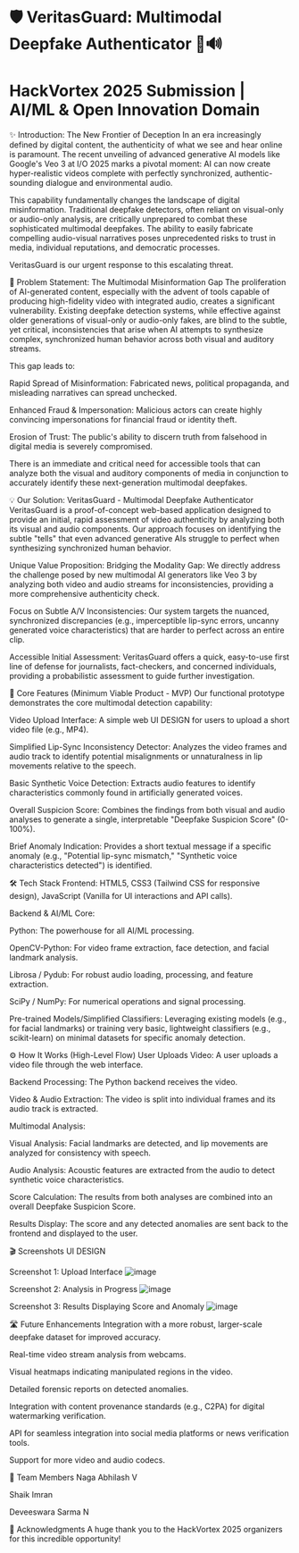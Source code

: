 # 🛡️ VeritasGuard: Multimodal Deepfake Authenticator 🎥🔊
# HackVortex 2025 Submission | AI/ML & Open Innovation Domain

✨ Introduction: The New Frontier of Deception
In an era increasingly defined by digital content, the authenticity of what we see and hear online is paramount. The recent unveiling of advanced generative AI models like Google's Veo 3 at I/O 2025 marks a pivotal moment: AI can now create hyper-realistic videos complete with perfectly synchronized, authentic-sounding dialogue and environmental audio.

This capability fundamentally changes the landscape of digital misinformation. Traditional deepfake detectors, often reliant on visual-only or audio-only analysis, are critically unprepared to combat these sophisticated multimodal deepfakes. The ability to easily fabricate compelling audio-visual narratives poses unprecedented risks to trust in media, individual reputations, and democratic processes.

VeritasGuard is our urgent response to this escalating threat.

🎯 Problem Statement: The Multimodal Misinformation Gap
The proliferation of AI-generated content, especially with the advent of tools capable of producing high-fidelity video with integrated audio, creates a significant vulnerability. Existing deepfake detection systems, while effective against older generations of visual-only or audio-only fakes, are blind to the subtle, yet critical, inconsistencies that arise when AI attempts to synthesize complex, synchronized human behavior across both visual and auditory streams.

This gap leads to:

Rapid Spread of Misinformation: Fabricated news, political propaganda, and misleading narratives can spread unchecked.

Enhanced Fraud & Impersonation: Malicious actors can create highly convincing impersonations for financial fraud or identity theft.

Erosion of Trust: The public's ability to discern truth from falsehood in digital media is severely compromised.

There is an immediate and critical need for accessible tools that can analyze both the visual and auditory components of media in conjunction to accurately identify these next-generation multimodal deepfakes.

💡 Our Solution: VeritasGuard - Multimodal Deepfake Authenticator
VeritasGuard is a proof-of-concept web-based application designed to provide an initial, rapid assessment of video authenticity by analyzing both its visual and audio components. Our approach focuses on identifying the subtle "tells" that even advanced generative AIs struggle to perfect when synthesizing synchronized human behavior.

Unique Value Proposition:
Bridging the Modality Gap: We directly address the challenge posed by new multimodal AI generators like Veo 3 by analyzing both video and audio streams for inconsistencies, providing a more comprehensive authenticity check.

Focus on Subtle A/V Inconsistencies: Our system targets the nuanced, synchronized discrepancies (e.g., imperceptible lip-sync errors, uncanny generated voice characteristics) that are harder to perfect across an entire clip.

Accessible Initial Assessment: VeritasGuard offers a quick, easy-to-use first line of defense for journalists, fact-checkers, and concerned individuals, providing a probabilistic assessment to guide further investigation.

🚀 Core Features (Minimum Viable Product - MVP)
Our functional prototype demonstrates the core multimodal detection capability:

Video Upload Interface: A simple web UI DESIGN for users to upload a short video file (e.g., MP4).

Simplified Lip-Sync Inconsistency Detector: Analyzes the video frames and audio track to identify potential misalignments or unnaturalness in lip movements relative to the speech.

Basic Synthetic Voice Detection: Extracts audio features to identify characteristics commonly found in artificially generated voices.

Overall Suspicion Score: Combines the findings from both visual and audio analyses to generate a single, interpretable "Deepfake Suspicion Score" (0-100%).

Brief Anomaly Indication: Provides a short textual message if a specific anomaly (e.g., "Potential lip-sync mismatch," "Synthetic voice characteristics detected") is identified.

🛠️ Tech Stack
Frontend: HTML5, CSS3 (Tailwind CSS for responsive design), JavaScript (Vanilla for UI interactions and API calls).

Backend & AI/ML Core:

Python: The powerhouse for all AI/ML processing.

OpenCV-Python: For video frame extraction, face detection, and facial landmark analysis.

Librosa / Pydub: For robust audio loading, processing, and feature extraction.

SciPy / NumPy: For numerical operations and signal processing.

Pre-trained Models/Simplified Classifiers: Leveraging existing models (e.g., for facial landmarks) or training very basic, lightweight classifiers (e.g., scikit-learn) on minimal datasets for specific anomaly detection.

⚙️ How It Works (High-Level Flow)
User Uploads Video: A user uploads a video file through the web interface.

Backend Processing: The Python backend receives the video.

Video & Audio Extraction: The video is split into individual frames and its audio track is extracted.

Multimodal Analysis:

Visual Analysis: Facial landmarks are detected, and lip movements are analyzed for consistency with speech.

Audio Analysis: Acoustic features are extracted from the audio to detect synthetic voice characteristics.

Score Calculation: The results from both analyses are combined into an overall Deepfake Suspicion Score.

Results Display: The score and any detected anomalies are sent back to the frontend and displayed to the user.

🎬 Screenshots UI DESIGN


Screenshot 1: Upload Interface
![image](https://github.com/user-attachments/assets/e688860c-7b09-4773-81ab-5303e7ef5b13)


Screenshot 2: Analysis in Progress 
![image](https://github.com/user-attachments/assets/5ecaea4a-0680-47e6-98b0-efe2d34ec6b3)


Screenshot 3: Results Displaying Score and Anomaly
![image](https://github.com/user-attachments/assets/004fe482-afab-4723-9282-bbc09e705528)


🛣️ Future Enhancements
Integration with a more robust, larger-scale deepfake dataset for improved accuracy.

Real-time video stream analysis from webcams.

Visual heatmaps indicating manipulated regions in the video.

Detailed forensic reports on detected anomalies.

Integration with content provenance standards (e.g., C2PA) for digital watermarking verification.

API for seamless integration into social media platforms or news verification tools.

Support for more video and audio codecs.

🤝 Team Members
Naga Abhilash V

Shaik Imran

Deveeswara Sarma N

🙏 Acknowledgments
A huge thank you to the HackVortex 2025 organizers for this incredible opportunity!
